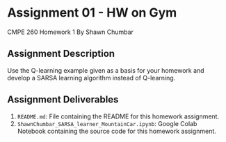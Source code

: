 # Assignment 01 - HW on Gym

CMPE 260 Homework 1
By Shawn Chumbar

## Assignment Description

Use the Q-learning example given as a basis for your homework and develop a
SARSA learning algorithm instead of Q-learning.

## Assignment Deliverables

1. `README.md`: File containing the README for this homework assignment.
2. `ShawnChumbar_SARSA_learner_MountainCar.ipynb`: Google Colab Notebook containing the source code for this homework assignment.
